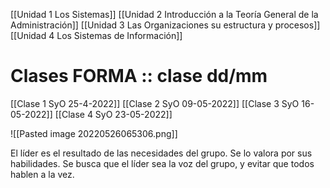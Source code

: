 
[[Unidad 1 Los Sistemas]]
[[Unidad 2  Introducción a la Teoría General de la Administración]]
[[Unidad 3 Las Organizaciones su estructura y procesos]]
[[Unidad 4 Los Sistemas de Información]]



# Clases FORMA :: clase dd/mm
[[Clase 1 SyO 25-4-2022]]
[[Clase 2 SyO 09-05-2022]]
[[Clase 3 SyO 16-05-2022]]
[[Clase  4 SyO 23-05-2022]]




![[Pasted image 20220526065306.png]]

El líder es el resultado de las necesidades del grupo. Se lo valora por sus habilidades.  Se busca que el líder sea la voz del grupo, y evitar que todos hablen a la vez. 



















